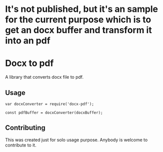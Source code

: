 # It's not published, but it's an sample for the current purpose which is to get an docx buffer and transform it into an pdf

# Docx to pdf

A library that converts docx file to pdf.

## Usage

    var docxConverter = require('docx-pdf');

    const pdfBuffer = docxConverter(docxBuffer);

## Contributing

This was created just for solo usage purpose. Anybody is welcome to contribute to it.
